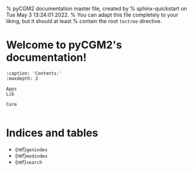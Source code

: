 % pyCGM2 documentation master file, created by
% sphinx-quickstart on Tue May  3 13:24:01 2022.
% You can adapt this file completely to your liking, but it should at least
% contain the root `toctree` directive.

# Welcome to pyCGM2's documentation!

```{toctree}
:caption: 'Contents:'
:maxdepth: 2

Apps
Lib

Core


```



# Indices and tables

- {ref}`genindex`
- {ref}`modindex`
- {ref}`search`
